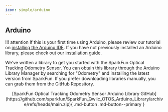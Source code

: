 ```yaml
---
icon: simple/arduino
---
```


## Arduino

!!! attention
	If this is your first time using Arduino, please review our tutorial on [installing the Arduino IDE](https://learn.sparkfun.com/tutorials/installing-arduino-ide). If you have not previously installed an Arduino library, please check out our [installation guide](https://learn.sparkfun.com/tutorials/installing-an-arduino-library).

We've written a library to get you started with the SparkFun Optical Tracking Odometry Sensor. You can obtain this library through the Arduino Library Manager by searching for "Odometry" and installing the latest version from SparkFun. If you prefer downloading libraries manually, you can grab them from the GitHub Repository.

<center>
	[SparkFun Optical Tracking Odometry Sensor Arduino Library GitHub](https://github.com/sparkfun/SparkFun_Qwiic_OTOS_Arduino_Library/archive/refs/heads/main.zip){ .md-button .md-button--primary }
</center>



